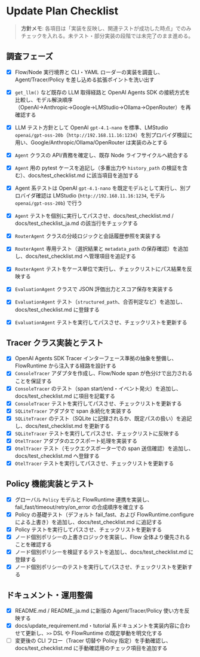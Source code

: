 # Update Plan Checklist

> **方針メモ**: 各項目は「実装を反映し、関連テストが成功した時点」でのみチェックを入れる。未テスト・部分実装の段階では未完了のまま進める。

## 調査フェーズ
- [x] Flow/Node 実行境界と CLI・YAML ローダーの実装を調査し、Agent/Tracer/Policy を差し込める拡張ポイントを洗い出す
- [x] `get_llm()` など既存の LLM 取得経路と OpenAI Agents SDK の接続方式を比較し、モデル解決順序（OpenAI→Anthropic→Google→LMStudio→Ollama→OpenRouter）を再確認する
- [x] LLM テスト方針として OpenAI `gpt-4.1-nano` を標準、LMStudio `openai/gpt-oss-20b`（`http://192.168.11.16:1234`）を別プロバイダ検証に用い、Google/Anthropic/Ollama/OpenRouter は実装のみとする

- [x] `Agent` クラスの API/責務を確定し、既存 Node ライフサイクルへ統合する
- [x] `Agent` 用の pytest ケースを追記し（多重出力や `history_path` の検証を含む）、docs/test_checklist.md に該当項目を追加する
- [x] Agent 系テストは OpenAI `gpt-4.1-nano` を既定モデルとして実行し、別プロバイダ確認は LMStudio (`http://192.168.11.16:1234`, モデル `openai/gpt-oss-20b`) で行う
- [x] `Agent` テストを個別に実行してパスさせ、docs/test_checklist.md / docs/test_checklist_ja.md の該当行をチェックする
- [x] `RouterAgent` クラスの分岐ロジックと会話履歴参照を実装する
- [x] `RouterAgent` 専用テスト（選択結果と `metadata_path` の保存確認）を追加し、docs/test_checklist.md へ管理項目を追記する
- [x] `RouterAgent` テストをケース単位で実行し、チェックリストにパス結果を反映する
- [x] `EvaluationAgent` クラスで JSON 評価出力とスコア保存を実装する
- [x] `EvaluationAgent` テスト（`structured_path`、合否判定など）を追加し、docs/test_checklist.md に登録する
- [x] `EvaluationAgent` テストを実行してパスさせ、チェックリストを更新する

## Tracer クラス実装とテスト
- [x] OpenAI Agents SDK Tracer インターフェース準拠の抽象を整備し、FlowRuntime から注入する経路を設計する
- [x] `ConsoleTracer` アダプタを作成し、Flow/Node span が色分けで出力されることを保証する
- [x] `ConsoleTracer` のテスト（span start/end・イベント発火）を追加し、docs/test_checklist.md に項目を記載する
- [x] `ConsoleTracer` テストを実行してパスさせ、チェックリストを更新する
- [x] `SQLiteTracer` アダプタで span 永続化を実装する
- [x] `SQLiteTracer` のテスト（SQLite に記録されるか、既定パスの扱い）を追記し、docs/test_checklist.md を更新する
- [x] `SQLiteTracer` テストを実行してパスさせ、チェックリストに反映する
- [x] `OtelTracer` アダプタのエクスポート処理を実装する
- [x] `OtelTracer` テスト（モックエクスポーターでの span 送信確認）を追加し、docs/test_checklist.md へ登録する
- [x] `OtelTracer` テストを実行してパスさせ、チェックリストを更新する

## Policy 機能実装とテスト
- [x] グローバル `Policy` モデルと FlowRuntime 連携を実装し、fail_fast/timeout/retry/on_error の合成順序を確立する
- [x] Policy の基礎テスト（デフォルト fail_fast、および FlowRuntime.configure による上書き）を追加し、docs/test_checklist.md に追記する
- [x] Policy テストを実行してパスさせ、チェックリストを更新する
- [x] ノード個別ポリシーの上書きロジックを実装し、Flow 全体より優先されることを確認する
- [x] ノード個別ポリシーを検証するテストを追加し、docs/test_checklist.md に登録する
- [x] ノード個別ポリシーのテストを実行してパスさせ、チェックリストを更新する

## ドキュメント・運用整備
- [x] README.md / README_ja.md に新版の Agent/Tracer/Policy 使い方を反映する
- [x] docs/update_requirement.md・tutorial 系ドキュメントを実装内容に合わせて更新し、`>>` DSL や FlowRuntime の既定挙動を明文化する
- [ ] 変更後の CLI フロー（Tracer 切替や Policy 指定）を手動確認し、docs/test_checklist.md に手動確認用のチェック項目を追加する
